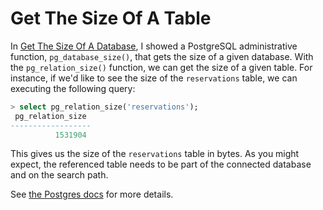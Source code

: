 # Get The Size Of A Table

In [Get The Size Of A Database](get-the-size-of-a-database.md), I showed a
PostgreSQL administrative function, `pg_database_size()`, that gets the size
of a given database. With the `pg_relation_size()` function, we can get the
size of a given table. For instance, if we'd like to see the size of the
`reservations` table, we can executing the following query:

```sql
> select pg_relation_size('reservations');
 pg_relation_size
------------------
          1531904
```

This gives us the size of the `reservations` table in bytes. As you might
expect, the referenced table needs to be part of the connected database and
on the search path.

See [the Postgres docs](http://www.postgresql.org/docs/current/static/functions-admin.html) for more details.
